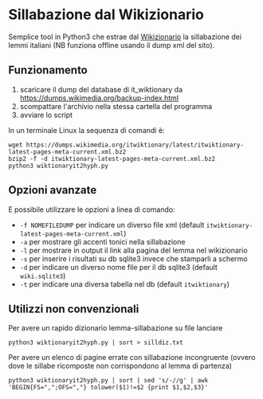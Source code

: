# Sillabazione dal Wikizionario
Semplice tool in Python3 che estrae dal [Wikizionario](https://it.wiktionary.com) la sillabazione dei lemmi italiani (NB funziona offline usando il dump xml del sito).

## Funzionamento
1. scaricare il dump del database di it_wiktionary da https://dumps.wikimedia.org/backup-index.html
2. scompattare l'archivio nella stessa cartella del programma
3. avviare lo script

In un terminale Linux la sequenza di comandi è:

    wget https://dumps.wikimedia.org/itwiktionary/latest/itwiktionary-latest-pages-meta-current.xml.bz2
    bzip2 -f -d itwiktionary-latest-pages-meta-current.xml.bz2
    python3 wiktionaryit2hyph.py

## Opzioni avanzate

E possibile utilizzare le opzioni a linea di comando:
* `-f NOMEFILEDUMP` per indicare un diverso file xml (default `itwiktionary-latest-pages-meta-current.xml`)
* `-a` per mostrare gli accenti tonici nella sillabazione
* `-l` per mostrare in output il link alla pagina del lemma nel wikizionario
* `-s` per inserire i risultati su db sqlite3 invece che stamparli a schermo
* `-d` per indicare un diverso nome file per il db sqlite3 (default `wiki.sqlite3`)
* `-t` per indicare una diversa tabella nel db (default `itwiktionary`)

## Utilizzi non convenzionali

Per avere un rapido dizionario lemma-sillabazione su file lanciare

    python3 wiktionaryit2hyph.py | sort > silldiz.txt

Per avere un elenco di pagine errate con sillabazione incongruente (ovvero dove le sillabe ricomposte non corrispondono al lemma di partenza)
  
    python3 wiktionaryit2hyph.py | sort | sed 's/-//g' | awk 'BEGIN{FS=",";OFS=","} tolower($1)!=$2 {print $1,$2,$3}'
